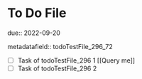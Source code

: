 # To Do File

due:: 2022-09-20

metadatafield:: todoTestFile_296\_72

- [ ] Task of todoTestFile_296 1 [[Query me]]
- [ ] Task of todoTestFile_296 2
